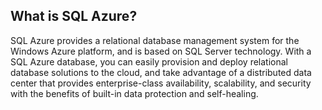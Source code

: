 ## <a name="what-is"> </a>What is SQL Azure?

SQL Azure provides a relational database management system for the
Windows Azure platform, and is based on SQL Server technology. With a
SQL Azure database, you can easily provision and deploy relational
database solutions to the cloud, and take advantage of a distributed
data center that provides enterprise-class availability, scalability,
and security with the benefits of built-in data protection and
self-healing.